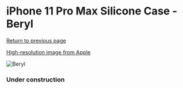 # iPhone 11 Pro Max Silicone Case - Beryl

[Return to previous page](/iphone_11)

[High-resolution image from Apple](https://store.storeimages.cdn-apple.com/8756/as-images.apple.com/is/MXM92?wid=4500&hei=4500&fmt=png)

<div style="width: 384px"><img src="/everysource/MXM92.png" alt="Beryl"></div>

### Under construction
